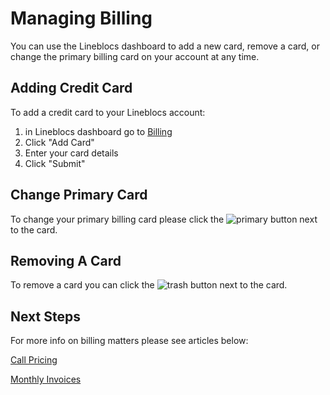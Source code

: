 # Managing Billing

You can use the Lineblocs dashboard to add a new card, remove a card, or change the primary billing card on your account at any time.

## Adding Credit Card

To add a credit card to your Lineblocs account:

1. in Lineblocs dashboard go to [Billing](https://app.lineblocs.com/#/dashboard/billing)
2. Click "Add Card"
3. Enter your card details
4. Click "Submit"

## Change Primary Card

To change your primary billing card please click the ![primary](/img/frontend/docs/payment-options/set-primary.png) button next to the card.

## Removing A Card

To remove a card you can click the ![trash](/img/frontend/docs/shared/trash.png) button next to the card.

## Next Steps

For more info on billing matters please see articles below:

[Call Pricing](https://lineblocs.com/resources/billing-and-pricing/call-pricing)

[Monthly Invoices](https://lineblocs.com/resources/billing-and-pricing/monthly-invoices)